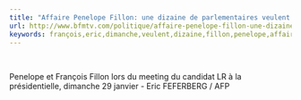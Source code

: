 ```yaml
---
title: "Affaire Penelope Fillon: une dizaine de parlementaires veulent revoir leur déclaration"
url: http://www.bfmtv.com/politique/affaire-penelope-fillon-une-dizaine-de-parlementaires-veulent-revoir-leur-declaration-1090836.html
keywords: françois,eric,dimanche,veulent,dizaine,fillon,penelope,affaire,parlementaires,présidentielle,feferberg,déclaration,meeting,janvier,lr,revoir
---
```

 

Penelope et François Fillon lors du meeting du candidat LR à la présidentielle, dimanche 29 janvier - Eric FEFERBERG / AFP
